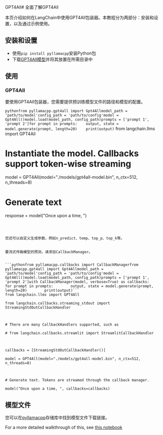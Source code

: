 GPT4All# 全面了解GPT4All


本页介绍如何在LangChain中使用GPT4All包装器。本教程分为两部分：安装和设置，以及通过示例使用。


## 安装和设置


- 使用`pip install pyllamacpp`安装Python包
- 下载[GPT4All模型](https://github.com/nomic-ai/pyllamacpp#supported-model)并将其放置在所需目录中


## 使用


### GPT4All


要使用GPT4All包装器，您需要提供预训练模型文件的路径和模型的配置。


```pythonfrom pyllamacpp.gpt4all import Gpt4Allmodel_path = 'path/to/model'config_path = 'path/to/config'model = Gpt4All()model.load(model_path, config_path)prompts = ['prompt 1', 'prompt 2']for prompt in prompts:    output, state = model.generate(prompt, length=20)    print(output)```
from langchain.llms import GPT4All



# Instantiate the model. Callbacks support token-wise streaming

model = GPT4All(model="./models/gpt4all-model.bin", n_ctx=512, n_threads=8)



# Generate text

response = model("Once upon a time, ")

```



您还可以自定义生成参数，例如n_predict、temp、top_p、top_k等。


要流式传输模型的预测，请添加CallbackManager。


```pythonfrom pyllamacpp.callbacks import CallbackManagerfrom pyllamacpp.gpt4all import Gpt4Allmodel_path = 'path/to/model'config_path = 'path/to/config'model = Gpt4All()model.load(model_path, config_path)prompts = ['prompt 1', 'prompt 2']with CallbackManager(model, verbose=True) as callbacks:    for prompt in prompts:        output, state = model.generate(prompt, length=20)        print(output)```
from langchain.llms import GPT4All

from langchain.callbacks.streaming_stdout import StreamingStdOutCallbackHandler



# There are many CallbackHandlers supported, such as

# from langchain.callbacks.streamlit import StreamlitCallbackHandler



callbacks = [StreamingStdOutCallbackHandler()]

model = GPT4All(model="./models/gpt4all-model.bin", n_ctx=512, n_threads=8)



# Generate text. Tokens are streamed through the callback manager.

model("Once upon a time, ", callbacks=callbacks)

```



## 模型文件


您可以在[pyllamacpp](https://github.com/nomic-ai/pyllamacpp)存储库中找到模型文件下载链接。


For a more detailed walkthrough of this, see [this notebook](../modules/models/llms/integrations/gpt4all.ipynb)

